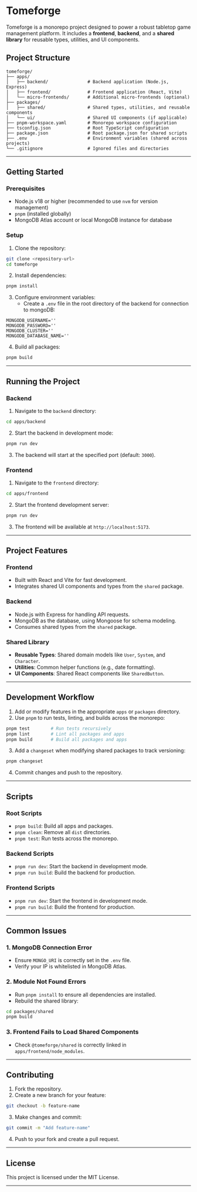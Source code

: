 # **Tomeforge**

Tomeforge is a monorepo project designed to power a robust tabletop game management platform. It includes a **frontend**, **backend**, and a **shared library** for reusable types, utilities, and UI components.

## **Project Structure**

``` plaintext
tomeforge/
├── apps/
│   ├── backend/               # Backend application (Node.js, Express)
│   ├── frontend/              # Frontend application (React, Vite)
│   └── micro-frontends/       # Additional micro-frontends (optional)
├── packages/
│   ├── shared/                # Shared types, utilities, and reusable components
│   └── ui/                    # Shared UI components (if applicable)
├── pnpm-workspace.yaml        # Monorepo workspace configuration
├── tsconfig.json              # Root TypeScript configuration
├── package.json               # Root package.json for shared scripts
├── .env                       # Environment variables (shared across projects)
└── .gitignore                 # Ignored files and directories
```

---

## **Getting Started**

### **Prerequisites**

- Node.js v18 or higher (recommended to use `nvm` for version management)
- `pnpm` (installed globally)
- MongoDB Atlas account or local MongoDB instance for database

### **Setup**

1. Clone the repository:

``` bash
git clone <repository-url>
cd tomeforge
```

2. Install dependencies:

``` bash
pnpm install
```

3. Configure environment variables:
   - Create a `.env` file in the root directory of the backend for connection to mongoDB:

``` dotenv
MONGODB_USERNAME=''
MONGODB_PASSWORD=''
MONGODB_CLUSTER=''
MONGODB_DATABASE_NAME=''
```

4. Build all packages:

``` bash
pnpm build
```

---

## **Running the Project**

### **Backend**

1. Navigate to the `backend` directory:

``` bash
cd apps/backend
```

2. Start the backend in development mode:

``` bash
pnpm run dev
```

3. The backend will start at the specified port (default: `3000`).

### **Frontend**

1. Navigate to the `frontend` directory:

``` bash
cd apps/frontend
```

2. Start the frontend development server:

``` bash
pnpm run dev
```

3. The frontend will be available at `http://localhost:5173`.

---

## **Project Features**

### **Frontend**

- Built with React and Vite for fast development.
- Integrates shared UI components and types from the `shared` package.

### **Backend**

- Node.js with Express for handling API requests.
- MongoDB as the database, using Mongoose for schema modeling.
- Consumes shared types from the `shared` package.

### **Shared Library**

- **Reusable Types**: Shared domain models like `User`, `System`, and `Character`.
- **Utilities**: Common helper functions (e.g., date formatting).
- **UI Components**: Shared React components like `SharedButton`.

---

## **Development Workflow**

1. Add or modify features in the appropriate `apps` or `packages` directory.
2. Use `pnpm` to run tests, linting, and builds across the monorepo:

``` bash
pnpm test        # Run tests recursively
pnpm lint        # Lint all packages and apps
pnpm build       # Build all packages and apps
```

3. Add a `changeset` when modifying shared packages to track versioning:

``` bash
pnpm changeset
```

4. Commit changes and push to the repository.

---

## **Scripts**

### **Root Scripts**

- `pnpm build`: Build all apps and packages.
- `pnpm clean`: Remove all `dist` directories.
- `pnpm test`: Run tests across the monorepo.

### **Backend Scripts**

- `pnpm run dev`: Start the backend in development mode.
- `pnpm run build`: Build the backend for production.

### **Frontend Scripts**

- `pnpm run dev`: Start the frontend in development mode.
- `pnpm run build`: Build the frontend for production.

---

## **Common Issues**

### 1. MongoDB Connection Error

- Ensure `MONGO_URI` is correctly set in the `.env` file.
- Verify your IP is whitelisted in MongoDB Atlas.

### 2. Module Not Found Errors

- Run `pnpm install` to ensure all dependencies are installed.
- Rebuild the shared library:

``` bash
cd packages/shared
pnpm build
```

### 3. Frontend Fails to Load Shared Components

- Check `@tomeforge/shared` is correctly linked in `apps/frontend/node_modules`.

---

## **Contributing**

1. Fork the repository.
2. Create a new branch for your feature:

``` bash
git checkout -b feature-name
```

3. Make changes and commit:

``` bash
git commit -m "Add feature-name"
```

4. Push to your fork and create a pull request.

---

## **License**

This project is licensed under the MIT License.

---
